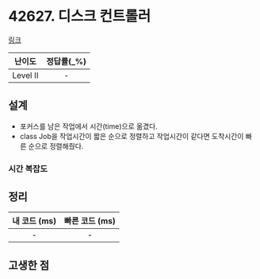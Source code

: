 # 42627. 디스크 컨트롤러

[링크](https://programmers.co.kr/learn/courses/30/lessons/42627)

|  난이도  | 정답률(\_%) |
| :------: | :---------: |
| Level II |      -      |

## 설계

- 포커스를 남은 작업에서 시간(time)으로 옮겼다.
- class Job을 작업시간이 짧은 순으로 정렬하고 작업시간이 같다면 도착시간이 빠른 순으로 정렬해줬다.

### 시간 복잡도

## 정리

| 내 코드 (ms) | 빠른 코드 (ms) |
| :----------: | :------------: |
|      -       |       -        |

## 고생한 점
